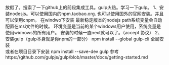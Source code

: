 放假了。搜索了一下github上的前段集成工具。gulp火热。学习一下gulp。
1、安装nodesjs。可以使用国内的npm.taobao.org. 也可以使用国外的官网安装。并且可以使用cnpm。
在windwo下安装 最新稳定版本的nodejs path系统变量会自动配置在msi文件的时候。
环境变量是当前的某个windows用户使用，系统变量是使用widnows的所有用户。
安装的时候一直next就可以了。（accept 协议）
2、安装gulp（gulp本身就是你npm的一部分）
npm install --global gulp-cli 全局安装  
或者在项目目录下安装 npm install --save-dev gulp
参考https://github.com/gulpjs/gulp/blob/master/docs/getting-started.md
